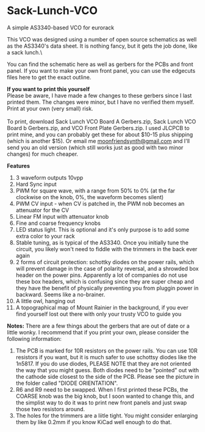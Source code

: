 # Sack-Lunch-VCO
A simple AS3340-based VCO for eurorack

This VCO was designed using a number of open source schematics as well as the AS3340's data sheet. It is nothing fancy, but it gets the job done, like a sack lunch.\

You can find the schematic here as well as gerbers for the PCBs and front panel. If you want to make your own front panel, you can use the edgecuts files here to get the exact outline.

<b>If you want to print this yourself</b>
<br>Please be aware, I have made a few changes to these gerbers since I last printed them. The changes were minor, but I have no verified them myself. Print at your own (very small) risk.
<br><br>To print, download Sack Lunch VCO Board A Gerbers.zip, Sack Lunch VCO Board b Gerbers.zip, and VCO Front Plate Gerbers.zip. I used JLCPCB to print mine, and you can probably get these for about $10-15 plus shipping (which is another $15). Or email me moonfriendsynth@gmail.com and I'll send you an old version (which still works just as good with two minor changes) for much cheaper.

<b>Features</b>
1. 3 waveform outputs 10vpp
2. Hard Sync input
3. PWM for square wave, with a range from 50% to 0% (at the far clockwise on the knob, 0%, the waveform becomes silent)
4. PWM CV input - when CV is patched in, the PWM nob becomes an attenuator for the CV
5. Linear FM input with attenuator knob
6. Fine and coarse frequency knobs 
7. LED status light. This is optional and it's only purpose is to add some extra color to your rack
8. Stable tuning, as is typical of the AS3340. Once you initially tune the circuit, you likely won't need to fiddle with the trimmers in the back ever again
9. 2 forms of circuit protection: schottky diodes on the power rails, which will prevent damage in the case of polarity reversal, and a shrowded box header on the power pins. Apparently a lot of companies do not use these box headers, which is confusing since they are super cheap and they have the benefit of physically preventing you from pluggin power in backward. Seems like a no-brainer. 
10. A little owl, hanging out
11. A topographical map of Mount Rainier in the background, if you ever find yourself lost out there with only your trusty VCO to guide you

<b>Notes:</b>
There are a few things about the gerbers that are out of date or a little wonky. I recommend that if you print your own, please consider the following information:
1. The PCB is marked for 10R resistors on the power rails. You can use 10R resistors if you want, but it is much safer to use schottsy diodes like the 1n5817. If you do use diodes, PLEASE NOTE that they are not oriented the way that you might guess. Both diodes need to be "pointed" out with the cathode side closest to the side of the PCB. Please see the picture in the folder called "DIODE ORIENTATION".
2. R6 and R9 need to be swapped. When I first printed these PCBs, the COARSE knob was the big knob, but I soon wanted to change this, and the simplist way to do it was to print new front panels and just swap those two resistors around.
3. The holes for the trimmers are a liitle tight. You might consider enlarging them by like 0.2mm if you know KiCad well enough to do that.
